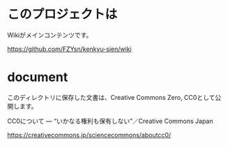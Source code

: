 # このプロジェクトは
Wikiがメインコンテンツです。

https://github.com/FZYsn/kenkyu-sien/wiki

# document
このディレクトリに保存した文書は、Creative Commons Zero, CC0として公開します。

CC0について ― “いかなる権利も保有しない”／Creative Commons Japan

https://creativecommons.jp/sciencecommons/aboutcc0/
